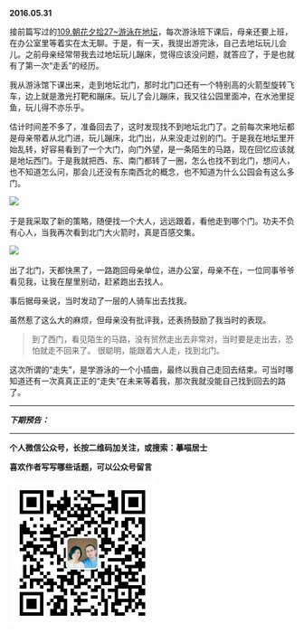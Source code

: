 **2016.05.31**

接前篇写过的[109.朝花夕拾27~游泳在地坛](http://mp.weixin.qq.com/s?__biz=MzA4NzEzMjMzNw==&mid=503628560&idx=1&sn=04a788541e840431498d52f916cd8022#rd)，每次游泳班下课后，母亲还要上班，在办公室里等着实在太无聊。于是，有一天，我提出游完泳，自己去地坛玩儿会儿。之前母亲经常带我去过地坛玩儿蹦床，觉得应该没问题，就答应了，于是也就有了第一次“走丢”的经历。

我从游泳馆下课出来，走到地坛北门，那时北门口还有一个特别高的火箭型旋转飞车，边上就是激光打靶和蹦床。玩儿了会儿蹦床，我又往公园里面冲，在水池里捉鱼，玩儿得不亦乐乎。

估计时间差不多了，准备回去了，这时发现找不到地坛北门了。之前每次来地坛都是母亲带着从北门进，玩儿蹦床，北门出，从来没走过别的门。于是我在地坛里开始乱转，好容易看到了一个大门，向门外望，是一条陌生的马路，现在回忆应该就是地坛西门。于是我就把西、东、南门都转了一圈，怎么也找不到北门，想问人，也不知道怎么问，那会儿还没有东南西北的概念，也不知道为什么公园会有这么多门。

![](http://upload-images.jianshu.io/upload_images/51001-5ba0ec26e0be1963.jpg?imageMogr2/auto-orient/strip%7CimageView2/2/w/1240)

于是我采取了新的策略，随便找一个大人，远远跟着，看他走到哪个门。功夫不负有心人，当我再次看到北门大火箭时，真是百感交集。

![](http://upload-images.jianshu.io/upload_images/51001-81b3108aed293bf8.jpg?imageMogr2/auto-orient/strip%7CimageView2/2/w/1240)

出了北门，天都快黑了，一路跑回母亲单位，进办公室，母亲不在，一位同事爷爷看见我，让我在屋里别动，赶紧跑出去找人。

事后据母亲说，当时发动了一层的人骑车出去找我。

虽然惹了这么大的麻烦，但母亲没有批评我，还表扬鼓励了我当时的表现。

>到了西门，看见陌生的马路，没有贸然走出去非常对，当时要是走出去，恐怕就走不回来了。
>很聪明，能跟着大人走，找到北门。

这次所谓的“走失”，是学游泳的一个小插曲，最终以我自己走回去结束。可当时哪知道还有一次真真正正的“走失”在未来等着我，那次我就没能自己找到回去的路了。




***

***下期预告：***

***


**个人微信公众号，长按二维码加关注，或搜索：摹喵居士**

**喜欢作者写写哪些话题，可以公众号留言**

![](https://github.com/jiluofu/jiluofu.github.com/raw/master/momiaojushi/static/qrcode.jpg)